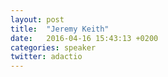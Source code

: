 ```yaml
---
layout: post
title:  "Jeremy Keith"
date:   2016-04-16 15:43:13 +0200
categories: speaker
twitter: adactio
---
```

